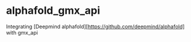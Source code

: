 # alphafold_gmx_api
Integrating [Deepmind alphafold][https://github.com/deepmind/alphafold] with gmx_api
